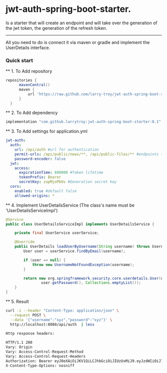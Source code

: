 

jwt-auth-spring-boot-starter.
=====================

Is a starter that will create an endpoint and will take over
 the generation of the jwt token, the generation 
 of the refresh token.
***
All you need to do is connect it via maven or gradle 
and implement the UserDetails interface.

### Quick start
** 1. To Add repository
```groovy
repositories {
      mavenCentral()
      maven {
          url 'https://raw.github.com/larry-troy/jwt-auth-spring-boot-starter/mvn-repo'
      }
  }
```

** 2. To Add dependency
```groovy
implementation "com.github.larrytroy:jwt-auth-spring-boot-starter:0.1"
```

** 3. To Add settings for application.yml
```yaml
jwt-auth:
  auth:
    url: /api/auth #url for authentication
    permit-urls: /api/public/news/**, /api/public-files/** #endpoints that will not require a token
    password-encoder: false
  jwt:
    access:
      expirationTime: 600000 #Token lifetime
      tokenPrefix: Bearer
      secretKey: zupMjoPbUv #Generation secret key
  cors:
    enabled: true #default false
    allowed-origins: *
```


** 4. Implement UserDetailsService (The class's name must be 'UserDetailsServiceImpl')
```java
@Service
public class UserDetailsServiceImpl implements UserDetailsService {

    private final UserService userService;

    @Override
    public UserDetails loadUserByUsername(String username) throws UsernameNotFoundException {
        User user = userService.findByEmail(username);

        if (user == null) {
            throw new UsernameNotFoundException(username);
        }

        return new org.springframework.security.core.userdetails.User(user.getEmail(),
                user.getPassword(), Collections.emptyList());
    }
}
```

** 5. Result
```bash
curl -i --header "Content-Type: application/json" \
  --request POST \
  --data '{"username":"xyz","password":"xyz"}' \
  http://localhost:8080/api/auth  | less
  
Http response headers:

HTTP/1.1 200 
Vary: Origin
Vary: Access-Control-Request-Method
Vary: Access-Control-Request-Headers
Authorization: Bearer eyJ0eXAiOiJKV1QiLCJhbGciOiJIUzUxMiJ9.eyJzdWIiOiJ7XCJ1c2VybmFtZVwiOlwiYWRtaW5AYWRtaW4uYWRtaW5cIixcInJvbGVzXCI6W119IiwiZXhwIjoxNTk4MTg0MzUxfQ.zBji4U9TsEmGZopRYDykO4EZJYFp--rMWd03SPZrTMsuD_bDyx6_PBOejLURtRL1RmuHHPheNyABsu1spxXQlA
X-Content-Type-Options: nosniff  
```